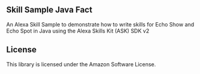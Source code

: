 ## Skill Sample Java Fact

An Alexa Skill Sample to demonstrate how to write skills for Echo Show and Echo Spot in Java using the Alexa Skills Kit (ASK) SDK v2

## License

This library is licensed under the Amazon Software License.
